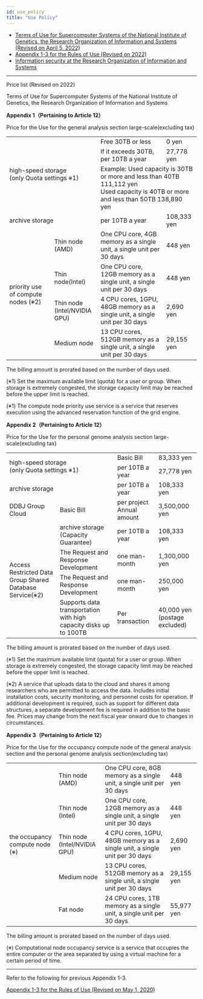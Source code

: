 ```yaml
---
id: use_policy
title: "Use Policy"
---
```



- [Terms of Use for Supercomputer Systems of the National Institute of Genetics, the Research Organization of Information and Systems (Revised on April 5, 2022)](/pdf/nigsc_use_policy_2204.pdf)
- [Appendix 1-3 for the Rules of Use (Revised on 2022)](/pdf/tables_of_nigsc_use_policy_20220221.pdf)
- [Information security at the Research Organization of Information and Systems](/pdf/ROIS_security_policy.pdf)

---

Price list (Revised on 2022)

Terms of Use for Supercomputer Systems of the National Institute of Genetics, the Research Organization of Information and Systems

**Appendix 1（Pertaining to Article 12）**

Price for the Use for the general analysis section large-scale(excluding tax)

<table>
	<tbody>
		<tr>
			<td colspan="2" rowspan="3">high-speed storage<br />(only Quota settings ※1)</td>
			<td>Free 30TB or less</td>
			<td>0 yen</td>
		</tr>
		<tr>
			<td>If it exceeds 30TB, per 10TB a year</td>
			<td>27,778 yen</td>
		</tr>
		<tr>
			<td colspan="2">Example: Used capacity is 30TB or more and less than 40TB 111,112 yen<br /> Used capacity is 40TB or more and less than 50TB 138,890 yen </td>
		</tr>
		<tr>
			<td colspan="2">archive storage</td>
			<td>per 10TB a year</td>
			<td>108,333 yen</td>
		</tr>
		<tr>
			<td rowspan="4">priority use of compute nodes  (※2)</td>
			<td>Thin node<br />(AMD)</td>
			<td>One CPU core, 4GB memory as a single unit, a single unit per 30 days</td>
			<td>448 yen</td>
		</tr>
		<tr>
			<td>Thin node(Intel)</td>
			<td>One CPU core, 12GB memory as a single unit, a single unit per 30 days</td>
			<td>448 yen</td>
		</tr>
		<tr>
			<td>Thin node<br />(Intel/NVIDIA GPU)</td>
			<td>4 CPU cores, 1GPU, 48GB memory as a single unit, a single unit per 30 days</td>
			<td>2,690 yen</td>
		</tr>
		<tr>
			<td>Medium node</td>
			<td>13 CPU cores, 512GB memory as a single unit, a single unit per 30 days</td>
			<td>29,155 yen</td>
		</tr>
	</tbody>
</table>

The billing amount is prorated based on the number of days used.

(※1) Set the maximum available limit (quota) for a user or group. When storage is extremely congested, the storage capacity limit may be reached before the upper limit is reached.

(※1) The compute node priority use service is a service that reserves execution using the advanced reservation function of the grid engine.

**Appendix 2（Pertaining to Article 12）**

Price for the Use for the personal genome analysis section large-scale(excluding tax)

<table>
	<tbody>
		<tr>
			<td colspan="2" rowspan="2">high-speed storage<br />(only Quota settings ※1)</td>
			<td>Basic Bill</td>
			<td>83,333 yen</td>
		</tr>
		<tr>
			<td>per 10TB a year</td>
			<td>27,778 yen</td>
		</tr>
		<tr>
			<td colspan="2">archive storage</td>
			<td>per 10TB a year</td>
			<td>108,333 yen</td>
		</tr>
		<tr>
			<td>DDBJ Group Cloud</td>
			<td>Basic Bill</td>
			<td>per project Annual amount</td>
			<td>3,500,000 yen</td>
		</tr>
		<tr>
			<td rowspan="4">Access Restricted Data Group Shared Database Service(※2)</td>
			<td>archive storage (Capacity Guarantee)</td>
			<td>per 10TB a year</td>
			<td>108,333 yen</td>
		</tr>
		<tr>
			<td>The Request and Response Development</td>
			<td>one man-month</td>
			<td>1,300,000 yen</td>
		</tr>
		<tr>
			<td>The Request and Response Development</td>
			<td>one man-month</td>
			<td>250,000 yen</td>
		</tr>
		<tr>
			<td> Supports data transportation with high capacity disks up to 100TB </td>
			<td>Per transaction</td>
			<td>40,000 yen
(postage excluded)</td>
		</tr>
	</tbody>
</table>

The billing amount is prorated based on the number of days used.

(※1) Set the maximum available limit (quota) for a user or group. When storage is extremely congested, the storage capacity limit may be reached before the upper limit is reached.

(※2) A service that uploads data to the cloud and shares it among researchers who are permitted to access the data. Includes initial installation costs, security monitoring, and personnel costs for operation. 
If additional development is required, such as support for different data structures, a separate development fee is required in addition to the basic fee. Prices may change from the next fiscal year onward due to changes in circumstances.



**Appendix 3（Pertaining to Article 12）**

Price for the Use for the occupancy compute node of the general analysis section and the personal genome analysis section(excluding tax)

<table>
	<tbody>
		<tr>
			<td rowspan="5">the occupancy compute node (※)</td>
			<td>Thin node<br />(AMD)</td>
			<td>One CPU core, 8GB memory as a single unit, a single unit per 30 days</td>
			<td>448 yen</td>
		</tr>
		<tr>
			<td>Thin node<br />(Intel)</td>
			<td>One CPU core, 12GB memory as a single unit, a single unit per 30 days</td>
			<td>448 yen</td>
		</tr>
		<tr>
			<td>Thin node<br />(Intel/NVIDIA GPU)</td>
			<td>4 CPU cores, 1GPU, 48GB memory as a single unit, a single unit per 30 days</td>
			<td>2,690 yen</td>
		</tr>
		<tr>
			<td>Medium node</td>
			<td>13 CPU cores, 512GB memory as a single unit, a single unit per 30 days</td>
			<td>29,155 yen</td>
		</tr>
		<tr>
			<td>Fat node</td>
			<td>24 CPU cores, 1TB memory as a single unit, a single unit per 30 days</td>
			<td>55,977 yen</td>
		</tr>
	</tbody>
</table>

The billing amount is prorated based on the number of days used.

(※) Computational node occupancy service is a service that occupies the entire computer or the area separated by using a virtual machine for a certain period of time.

---

Refer to the following for previous Appendix 1-3.

[Appendix 1-3 for the Rules of Use (Revised on May 1, 2020)](/pdf/tables_of_nigsc_use_policy_2.pdf)
